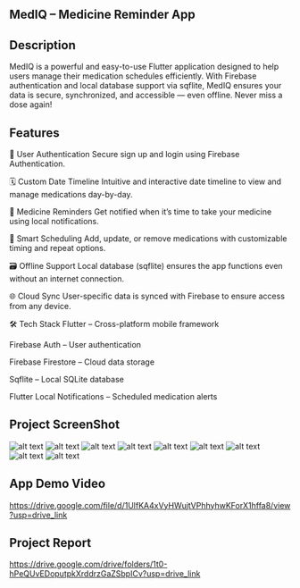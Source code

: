 ## MedIQ – Medicine Reminder App

## Description
MedIQ is a powerful and easy-to-use Flutter application designed to help users manage their medication schedules efficiently. With Firebase authentication and local database support via sqflite, MedIQ ensures your data is secure, synchronized, and accessible — even offline. Never miss a dose again!

## Features
🔐 User Authentication
Secure sign up and login using Firebase Authentication.

🗓️ Custom Date Timeline
Intuitive and interactive date timeline to view and manage medications day-by-day.

💊 Medicine Reminders
Get notified when it’s time to take your medicine using local notifications.

🧠 Smart Scheduling
Add, update, or remove medications with customizable timing and repeat options.

🗃️ Offline Support
Local database (sqflite) ensures the app functions even without an internet connection.

🌐 Cloud Sync
User-specific data is synced with Firebase to ensure access from any device.

🛠️ Tech Stack
Flutter – Cross-platform mobile framework

Firebase Auth – User authentication

Firebase Firestore – Cloud data storage

Sqflite – Local SQLite database

Flutter Local Notifications – Scheduled medication alerts

## Project ScreenShot

![alt text](6338943400853751000-1.jpg) ![alt text](6338943400853750990-1.jpg) ![alt text](6338943400853750991-1.jpg) ![alt text](6338943400853750992-1.jpg) ![alt text](6338943400853750993-1.jpg) ![alt text](6338943400853750994-1.jpg) ![alt text](6338943400853750995-1.jpg) ![alt text](6338943400853750996-1.jpg) ![alt text](6338943400853750999-1.jpg)

## App Demo Video
https://drive.google.com/file/d/1UlfKA4xVyHWujtVPhhyhwKForX1hffa8/view?usp=drive_link

## Project Report
https://drive.google.com/drive/folders/1t0-hPeQUvEDoputpkXrddrzGaZSbpICv?usp=drive_link